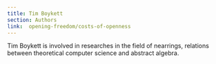 ```yaml
---
title: Tim Boykett
section: Authors
link:  opening-freedom/costs-of-openness
---
```

Tim Boykett is involved in researches in the field of nearrings, relations
between theoretical computer science and abstract algebra.


